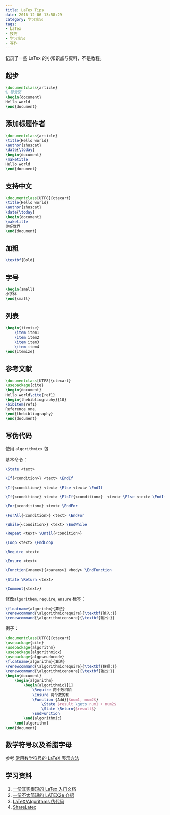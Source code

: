 ```yaml
---
title: LaTex Tips
date: 2016-12-06 13:58:29
category: 学习笔记
tags:
- LaTex
- 技巧
- 学习笔记
- 写作
---
```


记录了一些 LaTex 的小知识点与资料，不是教程。

<!-- more -->

## 起步

```latex
\documentclass{article}
% 导言区
\begin{document}
Hello world
\end{document}
```

## 添加标题作者

```latex
\documentclass{article}
\title{Hello world}
\author{zhuscat}
\date{\today}
\begin{document}
\maketitle
Hello world
\end{document}
```

## 支持中文

```latex
\documentclass[UTF8]{ctexart}
\title{Hello world}
\author{zhuscat}
\date{\today}
\begin{document}
\maketitle
你好世界
\end{document}
```

## 加粗

```latex
\textbf{Bold}
```

## 字号

```latex
\begin{small}
小字体
\end{small}
```

## 列表

```latex
\begin{itemize}
    \item item1
    \item item2
    \item item3
    \item item4
\end{itemize}
```

## 参考文献

```latex
\documentclass[UTF8]{ctexart}
\usepackage{cite}
\begin{document}
Hello world\cite{ref1}
\begin{thebibliography}{10}
\bibitem{ref1}
Reference one.
\end{thebibliography}
\end{document}
```
## 写伪代码

使用 `algorithmicx` 包

基本命令：

```latex
\State <text>

\If{<condition>} <text> \EndIf

\If{<condition>} <text> \Else <text> \EndIf

\If{<condition>} <text> \ElsIf{<condition>}  <text> \Else <text> \EndIf

\For{<condition>} <text> \EndFor

\ForAll{<condition>} <text> \EndFor

\While{<condition>} <text> \EndWhile

\Repeat <text> \Until{<condition>}

\Loop <text> \EndLoop

\Require <text>

\Ensure <text>

\Function{<name>}{<params>} <body> \EndFunction

\State \Return <text>

\Comment{<text>}
```
修改`algorithem`, `require`, `ensure` 标签：

```latex
\floatname{algorithm}{算法}
\renewcommand{\algorithmicrequire}{\textbf{输入:}}
\renewcommand{\algorithmicensure}{\textbf{输出:}}
```

例子：

```latex
\documentclass[UTF8]{ctexart}
\usepackage{cite}
\usepackage{algorithm}
\usepackage{algorithmicx}
\usepackage{algpseudocode}
\floatname{algorithm}{算法}
\renewcommand{\algorithmicrequire}{\textbf{数据:}}
\renewcommand{\algorithmicensure}{\textbf{输出:}}
\begin{document}
	\begin{algorithm}
		\begin{algorithmic}[1]
			\Require 两个数相加
			\Ensure 两个数的和
			\Function {Add}{$num1, num2$}
				\State $result \gets num1 + num2$
				\State \Return{$result$}
			\EndFunction
		\end{algorithmic}
	\end{algorithm}
\end{document}
```
## 数学符号以及希腊字母

参考 [常用数学符号的 LaTeX 表示方法](http://www.mohu.org/info/lshort-cn.pdf)

## 学习资料

1. [一份其实很短的 LaTex 入门文档](http://liam0205.me/2014/09/08/latex-introduction/)
2. [一份不太简短的 LATEX2e 介绍](http://www.mohu.org/info/lshort-cn.pdf)
3. [LaTeX/Algorithms 伪代码](http://hustsxh.is-programmer.com/posts/38801.html)
4. [ShareLatex](https://cn.sharelatex.com)